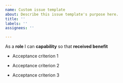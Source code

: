 ```yaml
---
name: Custom issue template
about: Describe this issue template's purpose here.
title: ''
labels: ''
assignees: ''

---
```


As a **role** I can **capability** so that **received benefit**

- Acceptance criterion 1

- Acceptance criterion 2

- Acceptance criterion 3
